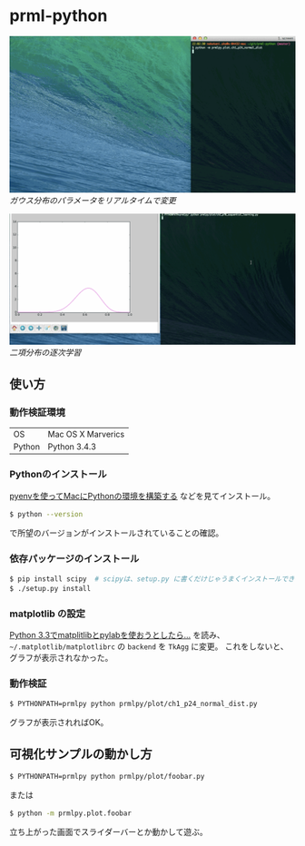 # prml-python

![ガウス分布のパラメータをリアルタイムで変更](/doc/screenshot/ch1_p24_normal_dist.gif?raw=true)
_ガウス分布のパラメータをリアルタイムで変更_

![二項分布の逐次学習](/doc/screenshot/ch2_p70_sequential_learning.gif?raw=true)
_二項分布の逐次学習_


## 使い方

### 動作検証環境

|        |                    |
|--------|--------------------|
| OS     | Mac OS X Marverics |
| Python | Python 3.4.3       |


### Pythonのインストール

[pyenvを使ってMacにPythonの環境を構築する](http://qiita.com/1000ch/items/93841f76ea52551b6a97) などを見てインストール。

```bash
$ python --version
```

で所望のバージョンがインストールされていることの確認。

### 依存パッケージのインストール

```bash
$ pip install scipy  # scipyは、setup.py に書くだけじゃうまくインストールできない。。
$ ./setup.py install
```

### matplotlib の設定

[Python 3.3でmatplitlibとpylabを使おうとしたら...](http://qiita.com/katryo/items/918667f28301fdec89ba) を読み、 `~/.matplotlib/matplotlibrc` の `backend` を `TkAgg` に変更。
これをしないと、グラフが表示されなかった。

### 動作検証

```bash
$ PYTHONPATH=prmlpy python prmlpy/plot/ch1_p24_normal_dist.py
```

グラフが表示されればOK。


## 可視化サンプルの動かし方

```bash
$ PYTHONPATH=prmlpy python prmlpy/plot/foobar.py
```

または

```bash
$ python -m prmlpy.plot.foobar
```

立ち上がった画面でスライダーバーとか動かして遊ぶ。
